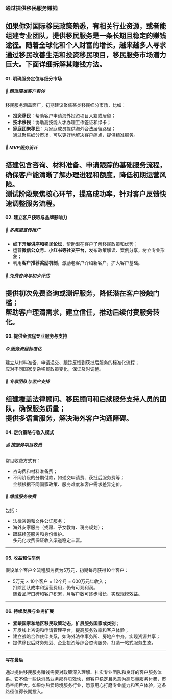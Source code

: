 ### 通过提供移民服务赚钱  
如果你对国际移民政策熟悉，有相关行业资源，或者能组建专业团队，提供移民服务是一条长期且稳定的赚钱途径。随着全球化和个人财富的增长，越来越多人寻求通过移民改善生活和投资移民项目，移民服务市场潜力巨大。下面详细拆解其赚钱方法。  
---  
#### 01. 明确服务定位与细分市场  
##### 🎯 精准瞄准客户群体  
移民服务涵盖面广，初期建议聚焦某类移民细分市场，比如：  
* **投资移民**：帮助客户申请海外投资项目入籍或居留；  
* **技术移民**：协助高技能人才办理工作签证和绿卡；  
* **家庭团聚移民**：为家庭成员提供海外合法居留路径；  
通过聚焦细分市场，可以更好地解决客户痛点，提供精准服务。  
##### 🌱 MVP服务设计  
搭建包含咨询、材料准备、申请跟踪的基础服务流程，确保客户能清晰了解办理进程和额度，降低初期运营风险。  
测试阶段聚焦核心环节，提高成功率，针对客户反馈快速调整服务流程。  
---  
#### 02. 建立客户获取与品牌影响力  
##### 📢 多渠道宣传推广  
* **线下开展讲座和移民论坛**，帮助潜在客户了解移民政策和优势；  
* 运营**微信公众号、小红书等社交平台**，发布政策解读、案例分享，树立专业形象；  
* 利用**客户推荐奖励机制**，激励老客户介绍新客户，扩大客户基础。  
##### 🔧 免费咨询与初步评估  
提供初次免费咨询或测评服务，降低潜在客户接触门槛；  
帮助客户理清需求，建立信任，推动后续付费服务转化。  
---  
#### 03. 提供全流程专业服务与支持  
##### ⚙️ 服务流程标准化  
建立从材料准备、申请递交、跟踪反馈到获批后服务的标准化流程；  
应对不同国家复杂移民政策变化，保证及时调整。  
##### 🤝 专家团队与客户支持  
组建覆盖法律顾问、移民顾问和后续服务支持人员的团队，确保服务质量；  
提供多语言服务，解决海外客户沟通障碍。  
---  
#### 04. 定价策略与收入模式  
##### 💰 按服务项目收费  
常见收费方式有：  
* 咨询费和材料准备费；  
* 不同阶段的分期付款，如递交申请费、获批后服务费等；  
金额根据不同国家政策、服务难度和客户需求差异定价。  
##### 🔧 增值服务收费  
包括：  
* 法律咨询和文件公证服务；  
* 海外安家服务（找房、子女教育、税务规划）；  
* 跟踪续签服务和身份维护。  
多元化收费保证收入渠道稳定丰富。  
---  
#### 05. 收益预估举例  
假设单个客户全流程服务费为5万元，初期每月获得10个客户：  
* 5万元 × 10个客户 × 12个月 = 600万元年收入；  
扣除团队成本和运营费用，仍有可观利润。  
随着品牌口碑和客户积累，月客户数可逐步增长，实现规模效益。  
---  
#### 06. 持续发展与业务扩展  
* **紧跟国家和地区移民政策动态，扩展服务国家或类别**；  
* 开发线上咨询和申请管理平台，提高服务效率和客户体验；  
* 建立战略合作伙伴关系，如海外法律事务所、房地产中介，实现资源共享；  
* 提供移民后财务规划、企业投资等综合咨询服务，打造一站式服务生态。  
---  
#### 写在最后  
通过提供移民服务赚钱需要对政策深入理解、扎实专业团队和良好的客户服务体系。它不像一些快消品业务那样见效快，但客户稳定且愿意为高质量服务付费，市场空间巨大。如果你热爱跨境服务行业，愿意用心打磨专业能力和客户体验，这条路径值得长期投入。